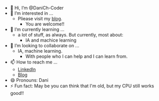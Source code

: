 - 👋 Hi, I’m @DaniCh-Coder
- 👀 I’m interested in ...
  - Pliease visit my [blog]([https://www.chreinvent.com/](https://www.chreinvent.com/daniel-christello)).
    - You are welcome!!
- 🌱 I’m currently learning ...
  - a lot of stuff, as always. But currently, most about:
    - IA and machice learning  
- 💞️ I’m looking to collaborate on ...
  - IA, machine learning.
    - With people who I can help and I can learn from.  
- 📫 How to reach me ...
  - [LinkedIn](https://www.linkedin.com/in/christello/)
  - [Blog](https://www.chreinvent.com/)
- 😄 Pronouns: Dani
- ⚡ Fun fact: May be you can think that I'm old, but my CPU still works good!!

<!---
DaniCh-Coder/DaniCh-Coder is a ✨ special ✨ repository because its `README.md` (this file) appears on your GitHub profile.
You can click the Preview link to take a look at your changes.
--->

